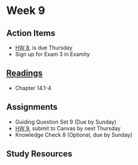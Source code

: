 # Week 9


## Action Items
* [HW 8](), is due Thursday
* Sign up for Exam 3 in Examity






## [Readings](https://genchem.science.psu.edu)
* Chapter 14.1-4




## Assignments

- Guiding Question Set 9 (Due by Sunday)
- [HW 9](), submit to Canvas by next Thursday
- Knowledge Check 8 (Optional, due by Sunday)


## Study Resources








